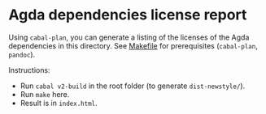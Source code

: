 Agda dependencies license report
================================

Using `cabal-plan`, you can generate a listing of the licenses of the Agda dependencies in this directory.
See [Makefile](Makefile) for prerequisites (`cabal-plan`, `pandoc`).

Instructions:

- Run `cabal v2-build` in the root folder (to generate `dist-newstyle/`).
- Run `make` here.
- Result is in `index.html`.
